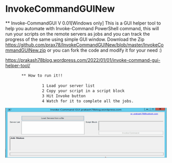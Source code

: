 # InvokeCommandGUINew
** Invoke-CommandGUI V 0.01[Windows only]
    This is a GUI helper tool to help you automate with Invoke-Command PowerShell command, this will run your scripts on the remote servers as jobs and you
    can track the progress of the same using simple GUI window.
        Download the Zip https://github.com/prax78/InvokeCommandGUINew/blob/master/InvokeCommandGUINew.zip or you can fork the code and modify it for your need :)
        
   https://prakash78blog.wordpress.com/2022/01/01/invoke-command-gui-helper-tool/
           
           ** How to run it!!
            
                    1 Load your server list
                    2 Copy your script in a script block
                    3 Hit Invoke button
                    4 Watch for it to complete all the jobs.
        
  ![alt text](https://github.com/prax78/InvokeCommandGUINew/blob/master/Invoke_command_gui.gif)

